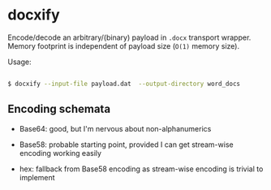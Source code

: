 # docxify

Encode/decode an arbitrary/(binary) payload in `.docx` transport wrapper.
Memory footprint is independent of payload size (`O(1)` memory size).


Usage:
```sh

$ docxify --input-file payload.dat  --output-directory word_docs

```


## Encoding schemata

- Base64: good, but I'm nervous about non-alphanumerics

- Base58: probable starting point, provided I can get stream-wise encoding working easily

- hex: fallback from Base58 encoding as stream-wise encoding is trivial to implement

